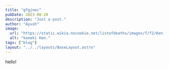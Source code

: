 ```yaml
---
title: "gfgjnec"
pubDate: 2023-08-20
description: "Just a post."
author: "Ayush"
image:
  url: "https://static.wikia.nocookie.net/listofdeaths/images/f/f2/Ken_Kaneki.png/revision/latest/scale-to-width-down/1000?cb=20230125142010"
  alt: "kaneki Ken."
tags: ["blog"]
layout: "../../layouts/BaseLayout.astro"
---
```


hello!
